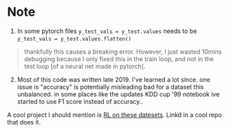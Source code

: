# Note  

1. In some pytorch files `y_test_vals = y_test.values` needs to be `y_test_vals = y_test.values.flatten()` 

> thankfully this causes a breaking error. However, I just wasted 10mins debugging because I only fixed this in the train loop, and not in the test loop [of a neural net made in pytorch]. 

2. Most of this code was written late 2019. I've learned a lot since. one issue is "accuracy" is potentially misleading bad for a dataset this unbalanced. in some places like the updates KDD cup '99 notebook ive started to use F1 score instead of accuracy.. 



A cool project I should mention is [RL on these datesets](https://github.com/gcamfer/Anomaly-ReactionRL). Linkd in a cool repo that does it. 
